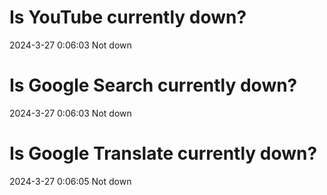 # Is YouTube currently down?

2024-3-27 0:06:03 Not down

# Is Google Search currently down?

2024-3-27 0:06:03 Not down

# Is Google Translate currently down?

2024-3-27 0:06:05 Not down

